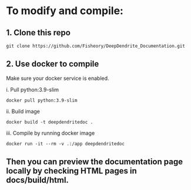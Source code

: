 # To modify and compile:

## 1. Clone this repo

```
git clone https://github.com/Fisheory/DeepDendrite_Documentation.git
```

## 2. Use docker to compile

Make sure your docker service is enabled.

i. Pull python:3.9-slim

```
docker pull python:3.9-slim
```

ii. Build image

```
docker build -t deepdendritedoc .
```

iii. Compile by running docker image

```
docker run -it --rm -v .:/app deepdendritedoc
```

## Then you can preview the documentation page locally by checking HTML pages in docs/build/html.